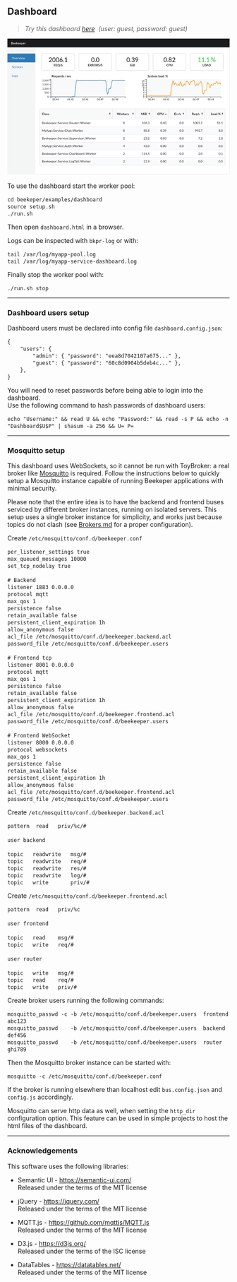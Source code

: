 ## Dashboard

> *Try this dashboard [here](https://beekeeper.net.ar/dashboard/) &nbsp;(user: guest, password: guest)*

![](../../doc/images/dashboard.png)

To use the dashboard start the worker pool:
```
cd beekeper/examples/dashboard
source setup.sh
./run.sh
```
Then open `dashboard.html` in a browser. 

Logs can be inspected with `bkpr-log` or with:
```
tail /var/log/myapp-pool.log
tail /var/log/myapp-service-dashboard.log
```
Finally stop the worker pool with:
```
./run.sh stop
```
---

### Dashboard users setup

Dashboard users must be declared into config file `dashboard.config.json`:

```
{
    "users": {
        "admin": { "password": "eea8d7042107a675..." },
        "guest": { "password": "60c8d0904b5deb4c..." },
    },
}
```
You will need to reset passwords before being able to login into the dashboard.  
Use the following command to hash passwords of dashboard users:

```
echo "Username:" && read U && echo "Password:" && read -s P && echo -n "Dashboard$U$P" | shasum -a 256 && U= P=
```
---

### Mosquitto setup

This dashboard uses WebSockets, so it cannot be run with ToyBroker: a real broker like
[Mosquitto](https://mosquitto.org/) is required. Follow the instructions below to quickly 
setup a Mosquitto instance capable of running Beekeper applications with minimal security. 

Please note that the entire idea is to have the backend and frontend buses serviced by different broker 
instances, running on isolated servers. This setup uses a single broker instance for simplicity, and works 
just because topics do not clash (see [Brokers.md](../../doc/Brokers.md) for a proper configuration).

Create `/etc/mosquitto/conf.d/beekeeper.conf`
```
per_listener_settings true
max_queued_messages 10000
set_tcp_nodelay true

# Backend
listener 1883 0.0.0.0
protocol mqtt
max_qos 1
persistence false
retain_available false
persistent_client_expiration 1h
allow_anonymous false
acl_file /etc/mosquitto/conf.d/beekeeper.backend.acl
password_file /etc/mosquitto/conf.d/beekeeper.users

# Frontend tcp
listener 8001 0.0.0.0
protocol mqtt
max_qos 1
persistence false
retain_available false
persistent_client_expiration 1h
allow_anonymous false
acl_file /etc/mosquitto/conf.d/beekeeper.frontend.acl
password_file /etc/mosquitto/conf.d/beekeeper.users

# Frontend WebSocket
listener 8000 0.0.0.0
protocol websockets
max_qos 1
persistence false
retain_available false
persistent_client_expiration 1h
allow_anonymous false
acl_file /etc/mosquitto/conf.d/beekeeper.frontend.acl
password_file /etc/mosquitto/conf.d/beekeeper.users
```
Create `/etc/mosquitto/conf.d/beekeeper.backend.acl`
```
pattern  read   priv/%c/#

user backend

topic   readwrite   msg/#
topic   readwrite   req/#
topic   readwrite   res/#
topic   readwrite   log/#
topic   write       priv/#
```
Create `/etc/mosquitto/conf.d/beekeeper.frontend.acl`
```
pattern  read   priv/%c

user frontend

topic   read    msg/#
topic   write   req/#

user router

topic   write   msg/#
topic   read    req/#
topic   write   priv/#
```
Create broker users running the following commands:
```
mosquitto_passwd -c -b /etc/mosquitto/conf.d/beekeeper.users  frontend  abc123
mosquitto_passwd    -b /etc/mosquitto/conf.d/beekeeper.users  backend   def456
mosquitto_passwd    -b /etc/mosquitto/conf.d/beekeeper.users  router    ghi789
```
Then the Mosquitto broker instance can be started with:
```
mosquitto -c /etc/mosquitto/conf.d/beekeeper.conf
```
If the broker is running elsewhere than localhost edit `bus.config.json` and `config.js` accordingly.

Mosquitto can serve http data as well, when setting the `http_dir` configuration option.
This feature can be used in simple projects to host the html files of the dashboard.

---

### Acknowledgements

This software uses the following libraries:

- Semantic UI - https://semantic-ui.com/  
  Released under the terms of the MIT license

- jQuery - https://jquery.com/  
  Released under the terms of the MIT license

- MQTT.js - https://github.com/mqttjs/MQTT.js  
  Released under the terms of the MIT license

- D3.js - https://d3js.org/  
  Released under the terms of the ISC license

- DataTables - https://datatables.net/  
  Released under the terms of the MIT license
